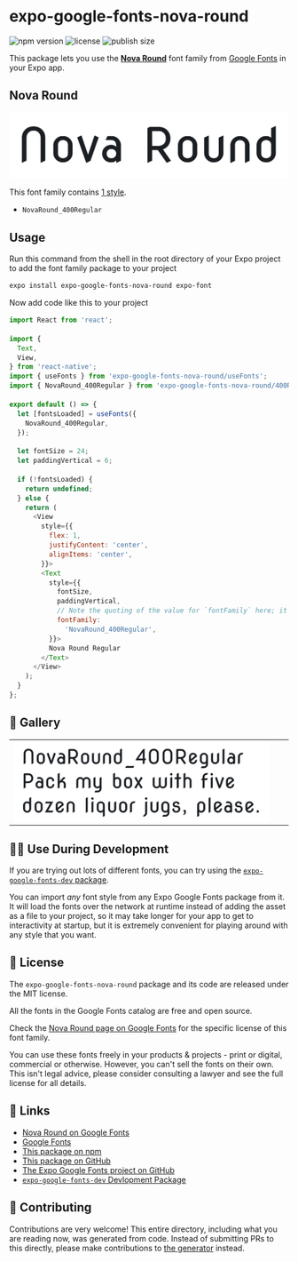 # expo-google-fonts-nova-round

![npm version](https://flat.badgen.net/npm/v/expo-google-fonts-nova-round)
![license](https://flat.badgen.net/github/license/expo/google-fonts)
![publish size](https://flat.badgen.net/packagephobia/install/expo-google-fonts-nova-round)

This package lets you use the [**Nova Round**](https://fonts.google.com/specimen/Nova+Round) font family from [Google Fonts](https://fonts.google.com/) in your Expo app.

## Nova Round

![Nova Round](./font-family.png)

This font family contains [1 style](#-gallery).

- `NovaRound_400Regular`

## Usage

Run this command from the shell in the root directory of your Expo project to add the font family package to your project
```sh
expo install expo-google-fonts-nova-round expo-font
```

Now add code like this to your project
```js
import React from 'react';

import {
  Text,
  View,
} from 'react-native';
import { useFonts } from 'expo-google-fonts-nova-round/useFonts';
import { NovaRound_400Regular } from 'expo-google-fonts-nova-round/400Regular';

export default () => {
  let [fontsLoaded] = useFonts({
    NovaRound_400Regular,
  });

  let fontSize = 24;
  let paddingVertical = 6;

  if (!fontsLoaded) {
    return undefined;
  } else {
    return (
      <View
        style={{
          flex: 1,
          justifyContent: 'center',
          alignItems: 'center',
        }}>
        <Text
          style={{
            fontSize,
            paddingVertical,
            // Note the quoting of the value for `fontFamily` here; it expects a string!
            fontFamily:
              'NovaRound_400Regular',
          }}>
          Nova Round Regular
        </Text>
      </View>
    );
  }
};

```

## 🔡 Gallery


||||
|-|-|-|
|![NovaRound_400Regular](.//400Regular/NovaRound_400Regular.ttf.png)||||


## 👩‍💻 Use During Development

If you are trying out lots of different fonts, you can try using the [`expo-google-fonts-dev` package](https://github.com/freeboub/google-fonts/tree/master/font-packages/dev#readme).

You can import *any* font style from any Expo Google Fonts package from it. It will load the fonts
over the network at runtime instead of adding the asset as a file to your project, so it may take longer
for your app to get to interactivity at startup, but it is extremely convenient
for playing around with any style that you want.

## 📖 License

The `expo-google-fonts-nova-round` package and its code are released under the MIT license.

All the fonts in the Google Fonts catalog are free and open source.

Check the [Nova Round page on Google Fonts](https://fonts.google.com/specimen/Nova+Round) for the specific license of this font family.

You can use these fonts freely in your products & projects - print or digital, commercial or otherwise. However, you can't sell the fonts on their own. This isn't legal advice, please consider consulting a lawyer and see the full license for all details.

## 🔗 Links

- [Nova Round on Google Fonts](https://fonts.google.com/specimen/Nova+Round)
- [Google Fonts](https://fonts.google.com/)
- [This package on npm](https://www.npmjs.com/package/expo-google-fonts-nova-round)
- [This package on GitHub](https://github.com/freeboub/google-fonts/tree/master/font-packages/nova-round)
- [The Expo Google Fonts project on GitHub](https://github.com/freeboub/google-fonts)
- [`expo-google-fonts-dev` Devlopment Package](https://github.com/freeboub/google-fonts/tree/master/font-packages/dev)

## 🤝 Contributing

Contributions are very welcome! This entire directory, including what you are reading now, was generated from code. Instead of submitting PRs to this directly, please make contributions to [the generator](https://github.com/freeboub/google-fonts/tree/master/packages/generator) instead.
